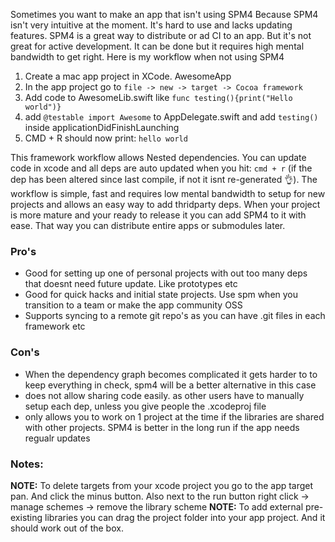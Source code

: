 Sometimes you want to make an app that isn't using SPM4 <!--more--> Because SPM4 isn't very intuitive at the moment. It's hard to use and lacks updating features. SPM4 is a great way to distribute or ad CI to an app. But it's not great for active development. It can be done but it requires high mental bandwidth to get right. Here is my workflow when not using SPM4

1. Create a mac app project in XCode. AwesomeApp
2. In the app project go to `file -> new -> target -> Cocoa framework`
3. Add code to AwesomeLib.swift like `func testing(){print("Hello world")}`
4. add `@testable import Awesome` to AppDelegate.swift and add `testing()` inside applicationDidFinishLaunching
5. CMD + R should now print: `hello world`

This framework workflow allows Nested dependencies. You can update code in xcode and all deps are auto updated when you hit: `cmd + r` (if the dep has been altered since last compile, if not it isnt re-generated 👌). The workflow is simple, fast and requires low mental bandwidth to setup for new projects and allows an easy way to add thridparty deps. When your project is more mature and your ready to release it you can add SPM4 to it with ease. That way you can distribute entire apps or submodules later.


### Pro's
- Good for setting up one of personal projects with out too many deps that doesnt need future update. Like prototypes etc
- Good for quick hacks and initial state projects. Use spm when you transition to a team or make the app community OSS
- Supports syncing to a remote git repo's as you can have .git files in each framework etc

### Con's
- When the dependency graph becomes complicated it gets harder to to keep everything in check, spm4 will be a better alternative in this case
- does not allow sharing code easily. as other users have to manually setup each dep, unless you give people the .xcodeproj file
- only allows you to work on 1 project at the time if the libraries are shared with other projects. SPM4 is better in the long run if the app needs regualr updates

### Notes:
**NOTE:** To delete targets from your xcode project you go to the app target pan. And click the minus button. Also next to the run button right click -> manage schemes -> remove the library scheme
**NOTE:** To add external pre-existing libraries you can drag the project folder into your app project. And it should work out of the box.

